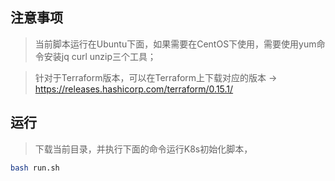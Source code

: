 ## 注意事项

> 当前脚本运行在Ubuntu下面，如果需要在CentOS下使用，需要使用yum命令安装jq curl unzip三个工具；

> 针对于Terraform版本，可以在Terraform上下载对应的版本 -> https://releases.hashicorp.com/terraform/0.15.1/

## 运行
> 下载当前目录，并执行下面的命令运行K8s初始化脚本，
```bash
bash run.sh
```
